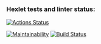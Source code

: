 ### Hexlet tests and linter status:
[![Actions Status](https://github.com/Almaz97rus/java-project-lvl1/workflows/hexlet-check/badge.svg)](https://github.com/Almaz97rus/java-project-lvl1/actions)

[![Maintainability](https://api.codeclimate.com/v1/badges/a99a88d28ad37a79dbf6/maintainability)](https://codeclimate.com/github/codeclimate/codeclimate/maintainability)
[![Build Status](https://travis-ci.com/username/projectname.svg?branch=master)](https://travis-ci.com/username/projectname)
